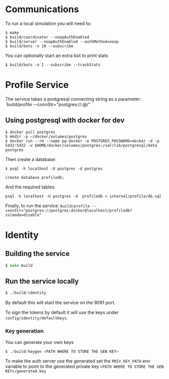 # Communications

To run a local simulation you will need to:

```
$ make
$ build/coordinator --noopAuthEnabled
$ build/server --noopAuthEnabled --authMethod=noop
$ build/bots -n 10 --subscribe
```

You can optionally start an extra bot to print stats

```
$ build/bots -n 1 --subscribe --trackStats
```

# Profile Service

The service takes a postgresql connecting string as a parameter: `build/profile --connStr="postgres://<username>:<password>@<host>/<db>"

## Using postgresql with docker for dev

```
$ docker pull postgres
$ mkdir -p ~/docker/volumes/postgres
$ docker run --rm --name pg-docker -e POSTGRES_PASSWORD=docker -d -p 5432:5432 -v $HOME/docker/volumes/postgres:/var/lib/postgresql/data  postgres
```

Then create a database:

```
$ psql -h localhost -U postgres -d postgres

create database profiledb;
```

And the required tables:

```
psql -h localhost -U postgres -d  profiledb < internal/profile/db.sql
```

Finally, to run the service: `build/profile --connStr="postgres://postgres:docker@localhost/profiledb?sslmode=disable"`

# Identity

## Building the service

```go
$ make build
```

## Run the service locally

```go
$ ./build/identity 
```

By default this will start the service on the 9091 port.

To sign the tokens by default it will use the keys under `config/identity/defaultKeys`. 

### Key generation

You can generate your own keys

```go
$ ./build/keygen <PATH WHERE TO STORE THE GEN KEY>
```

To make the auth server use the generated set the  `PRIV_KEY_PATH` env variable to point to the generated private key `<PATH WHERE TO STORE THE GEN KEY>/generated.key`

 